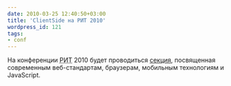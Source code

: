 ```yaml
---
date: 2010-03-25 12:40:50+03:00
title: 'ClientSide на РИТ 2010'
wordpress_id: 121
tags:
- conf
---
```


На конференции <abbr title="Российские интернет-технологии">РИТ</abbr> 2010 будет проводиться [секция][1], посвященная современным веб-стандартам, браузерам, мобильным технологиям и JavaScript.

[1]: http://ritconf.ru/articles/353.html
